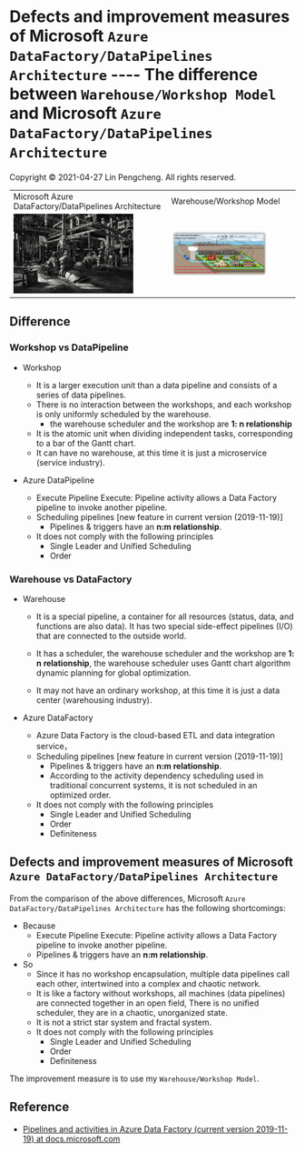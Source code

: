 # Defects and improvement measures of Microsoft `Azure DataFactory/DataPipelines Architecture` ---- The difference between `Warehouse/Workshop Model` and Microsoft `Azure DataFactory/DataPipelines Architecture`

Copyright © 2021-04-27 Lin Pengcheng. All rights reserved.

<table>
<tr>
<td>Microsoft Azure DataFactory/DataPipelines Architecture</td>
<td>Warehouse/Workshop Model</td>
</tr>
<tr>
<td><img src=./image/MsAzureDataFactoryPipe.jpg width="80%"></td>
<td><img src=./Microservice_Architecture.png width="80%"></td>
</tr>
</table>

## Difference

### Workshop vs DataPipeline

- Workshop

  - It is a larger execution unit than a data pipeline 
    and consists of a series of data pipelines.
  - There is no interaction between the workshops, 
    and each workshop is only uniformly scheduled by the warehouse.
    - the warehouse scheduler and the workshop are **1: n relationship**
  - It is the atomic unit when dividing independent tasks, 
    corresponding to a bar of the Gantt chart.
  - It can have no warehouse, at this time it is just a microservice 
    (service industry).

- Azure DataPipeline

  - Execute Pipeline Execute: Pipeline activity allows 
    a Data Factory pipeline to invoke another pipeline.
  - Scheduling pipelines  [new feature in current version (2019-11-19)]
    - Pipelines & triggers have an **n:m relationship**.
  - It does not comply with the following principles
    - Single Leader and Unified Scheduling
    - Order

### Warehouse vs DataFactory

- Warehouse

  - It is a special pipeline, a container for all resources 
    (status, data, and functions are also data). 
    It has two special side-effect pipelines (I/O) 
    that are connected to the outside world.
  
  - It has a scheduler, the warehouse scheduler and 
    the workshop are **1: n relationship**, 
    the warehouse scheduler uses Gantt chart algorithm 
    dynamic planning for global optimization.
    
  - It may not have an ordinary workshop, 
    at this time it is just a data center 
    (warehousing industry).
  
- Azure DataFactory

  - Azure Data Factory is the cloud-based ETL and data integration service，
  - Scheduling pipelines  [new feature in current version (2019-11-19)]
    - Pipelines & triggers have an **n:m relationship**.
    - According to the activity dependency scheduling 
      used in traditional concurrent systems, 
      it is not scheduled in an optimized order.
  - It does not comply with the following principles
      - Single Leader and Unified Scheduling
      - Order
      - Definiteness

## Defects and improvement measures of Microsoft `Azure DataFactory/DataPipelines Architecture`

From the comparison of the above differences, 
Microsoft `Azure DataFactory/DataPipelines Architecture` 
has the following shortcomings:

- Because
  - Execute Pipeline Execute: Pipeline activity allows 
    a Data Factory pipeline to invoke another pipeline.
  - Pipelines & triggers have an **n:m relationship**.
- So
  - Since it has no workshop encapsulation,
    multiple data pipelines call each other, 
    intertwined into a complex and chaotic network.
  - It is like a factory without workshops, 
    all machines (data pipelines) are connected together 
    in an open field, There is no unified scheduler, 
    they are in a chaotic, unorganized state.
  - It is not a strict star system and fractal system.
  - It does not comply with the following principles
    - Single Leader and Unified Scheduling
    - Order
    - Definiteness
  
The improvement measure is to use my `Warehouse/Workshop Model`.

## Reference

- [Pipelines and activities in Azure Data Factory (current version 2019-11-19) at docs.microsoft.com](https://docs.microsoft.com/en-us/azure/data-factory/concepts-pipelines-activities)
